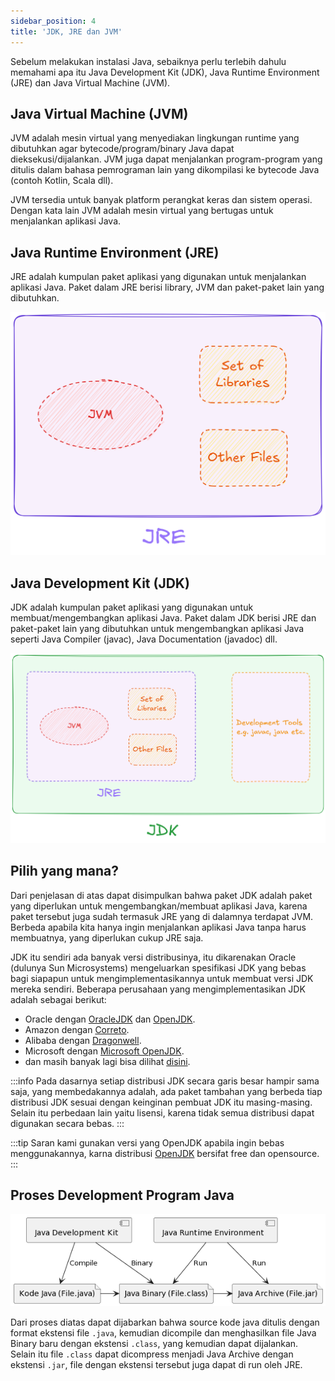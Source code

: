 ```yaml
---
sidebar_position: 4
title: 'JDK, JRE dan JVM'
---
```


Sebelum melakukan instalasi Java, sebaiknya perlu terlebih dahulu memahami apa itu Java Development Kit (JDK), Java Runtime Environment (JRE) dan Java Virtual Machine (JVM).

## Java Virtual Machine (JVM)

JVM adalah mesin virtual yang menyediakan lingkungan runtime yang dibutuhkan agar bytecode/program/binary Java dapat dieksekusi/dijalankan. JVM juga dapat menjalankan program-program yang ditulis dalam bahasa pemrograman lain yang dikompilasi ke bytecode Java (contoh Kotlin, Scala  dll).

JVM tersedia untuk banyak platform perangkat keras dan sistem operasi. Dengan kata lain JVM adalah mesin virtual yang bertugas untuk menjalankan aplikasi Java. 

## Java Runtime Environment (JRE)

JRE adalah kumpulan paket aplikasi yang digunakan untuk menjalankan aplikasi Java. Paket dalam JRE berisi library, JVM dan paket-paket lain yang dibutuhkan.

![JRE](/img/java/jre.png "paket JRE")
 
## Java Development Kit (JDK)

JDK adalah kumpulan paket aplikasi yang digunakan untuk membuat/mengembangkan aplikasi Java. Paket dalam JDK berisi JRE dan paket-paket lain yang dibutuhkan untuk  mengembangkan aplikasi Java seperti Java Compiler (javac), Java Documentation (javadoc) dll.

![JDK](/img/java/jdk.png "paket JDK")

## Pilih yang mana?

Dari penjelasan di atas dapat disimpulkan bahwa paket JDK adalah paket yang diperlukan untuk mengembangkan/membuat aplikasi Java, karena paket tersebut juga sudah termasuk JRE yang di dalamnya terdapat JVM. Berbeda apabila kita hanya ingin menjalankan aplikasi Java tanpa harus membuatnya, yang diperlukan cukup JRE saja.

JDK itu sendiri ada banyak versi distribusinya, itu dikarenakan Oracle (dulunya Sun Microsystems) mengeluarkan spesifikasi JDK yang bebas bagi siapapun untuk mengimplementasikannya untuk membuat versi JDK mereka sendiri. Beberapa perusahaan yang mengimplementasikan JDK adalah sebagai berikut:

* Oracle dengan [OracleJDK](https://www.oracle.com/java/technologies/downloads/) dan [OpenJDK](https://jdk.java.net/).
* Amazon dengan [Correto](https://aws.amazon.com/corretto/).
* Alibaba dengan [Dragonwell](https://dragonwell-jdk.io/).
* Microsoft dengan [Microsoft OpenJDK](https://www.microsoft.com/openjdk).
* dan masih banyak lagi bisa dilihat [disini](https://sdkman.io/jdks).

:::info
Pada dasarnya setiap distribusi JDK secara garis besar hampir sama saja, yang membedakannya adalah, ada paket tambahan yang berbeda tiap distribusi JDK sesuai dengan keinginan pembuat JDK itu masing-masing. Selain itu perbedaan lain yaitu lisensi, karena tidak semua distribusi dapat digunakan secara bebas.
:::

:::tip
Saran kami gunakan versi yang OpenJDK apabila ingin bebas menggunakannya, karna distribusi [OpenJDK](https://jdk.java.net/) bersifat free dan opensource.
:::

## Proses Development Program Java

![Proses Development Program Java](/img/java/proses-java.png)

Dari proses diatas dapat dijabarkan bahwa source kode java ditulis dengan format ekstensi file ```.java```, kemudian dicompile dan menghasilkan file Java Binary baru dengan ekstensi ```.class```, yang kemudian dapat dijalankan. Selain itu file ```.class``` dapat dicompress menjadi Java Archive dengan ekstensi ```.jar```, file dengan ekstensi tersebut juga dapat di run oleh JRE.